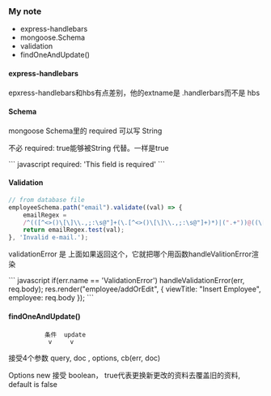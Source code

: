 ### My note
* express-handlebars
* mongoose.Schema
* validation
* findOneAndUpdate()

#### express-handlebars
<p>epxress-handlebars和hbs有点差别，他的extname是 .handlerbars而不是 hbs</p>

#### Schema
<p>mongoose Schema里的 required 可以写 String</p>
<p>不必 required: true能够被String 代替。一样是true</p>
``` javascript
required: 'This field is required'
```

#### Validation
``` javascript
// from database file
employeeSchema.path("email").validate((val) => {
    emailRegex = 	
    /^(([^<>()\[\]\\.,;:\s@"]+(\.[^<>()\[\]\\.,;:\s@"]+)*)|(".+"))@((\[[0-9]{1,3}\.[0-9]{1,3}\.[0-9]{1,3}\.[0-9]{1,3}])|(([a-zA-Z\-0-9]+\.)+[a-zA-Z]{2,}))$/
    return emailRegex.test(val);
}, 'Invalid e-mail.');
```
<p>validationError 是 上面如果返回这个，它就把哪个用函数handleValitionError渲染</p>
``` javascript 
    if(err.name == 'ValidationError')
    handleValidationError(err, req.body);
    res.render("employee/addOrEdit", {
        viewTitle: "Insert Employee",
        employee: req.body
    });
```

#### findOneAndUpdate()
              条件  update
               v     v
<p>接受4个参数 query, doc , options, cb(err, doc)</p>
<p>Options new 接受 boolean， true代表更换新更改的资料去覆盖旧的资料, default is false</p>

